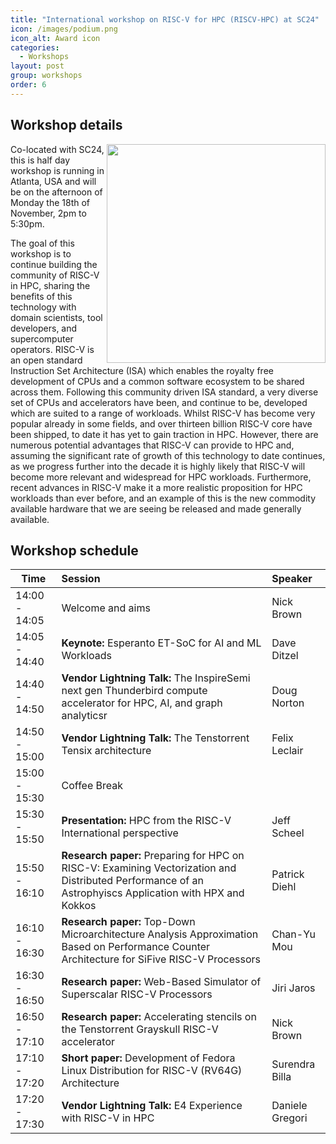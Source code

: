 ```yaml
---
title: "International workshop on RISC-V for HPC (RISCV-HPC) at SC24"
icon: /images/podium.png
icon_alt: Award icon
categories:
  - Workshops
layout: post
group: workshops
order: 6
---
```


## Workshop details
<img align="right" src="https://riscv.epcc.ed.ac.uk/images/sc24_H_black_solid.png" width=350>

Co-located with SC24, this is half day workshop is running in Atlanta, USA and will be on the afternoon of Monday the 18th of November, 2pm to 5:30pm.

The goal of this workshop is to continue building the community of RISC-V in HPC, sharing the benefits of this technology with domain scientists, tool developers, and supercomputer operators. RISC-V is an open standard Instruction Set Architecture (ISA) which enables the royalty free development of CPUs and a common software ecosystem to be shared across them. Following this community driven ISA standard, a very diverse set of CPUs and accelerators have been, and continue to be, developed which are suited to a range of workloads. Whilst RISC-V has become very popular already in some fields, and over thirteen billion RISC-V core have been shipped, to date it has yet to gain traction in HPC. However, there are numerous potential advantages that RISC-V can provide to HPC and, assuming the significant rate of growth of this technology to date continues, as we progress further into the decade it is highly likely that RISC-V will become more relevant and widespread for HPC workloads. Furthermore, recent advances in RISC-V make it a more realistic proposition for HPC workloads than ever before, and an example of this is the new commodity available hardware that we are seeing be released and made generally available.

## Workshop schedule

| Time        | Session           | Speaker  |
| ------------- |:-------------| :-----|
| 14:00 - 14:05 | Welcome and aims | Nick Brown |
| 14:05 - 14:40 | **Keynote:** Esperanto ET-SoC for AI and ML Workloads | Dave Ditzel |
| 14:40 - 14:50 | **Vendor Lightning Talk:** The InspireSemi next gen Thunderbird compute accelerator for HPC, AI, and graph analyticsr | Doug Norton |
| 14:50 - 15:00 | **Vendor Lightning Talk:** The Tenstorrent Tensix architecture | Felix Leclair | 
| 15:00 - 15:30 | Coffee Break | |
| 15:30 - 15:50 | **Presentation:** HPC from the RISC-V International perspective |Jeff Scheel |
| 15:50 - 16:10 | **Research paper:** Preparing for HPC on RISC-V: Examining Vectorization and Distributed Performance of an Astrophyiscs Application with HPX and Kokkos | Patrick Diehl |
| 16:10 - 16:30 | **Research paper:** Top-Down Microarchitecture Analysis Approximation Based on Performance Counter Architecture for SiFive RISC-V Processors | Chan-Yu Mou |
| 16:30 - 16:50 | **Research paper:** Web-Based Simulator of Superscalar RISC-V Processors | Jiri Jaros |
| 16:50 - 17:10 | **Research paper:** Accelerating stencils on the Tenstorrent Grayskull RISC-V accelerator | Nick Brown |
| 17:10 - 17:20 | **Short paper:** Development of Fedora Linux Distribution for RISC-V (RV64G) Architecture | Surendra Billa |
| 17:20 - 17:30 | **Vendor Lightning Talk:** E4 Experience with RISC-V in HPC  | Daniele Gregori |
